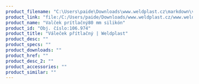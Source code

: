 ```yaml
---
product_filename: "C:\Users\paide\Downloads\www.weldplast.cz\markdown\valecek-pritlacny405.md"
product_link: "file:/C:/Users/paide/Downloads/www.weldplast.cz/www.weldplast.cz/sk/valecek-pritlacny405"
product_name: "Valček prítlačný80 mm silikón"
product_id: "Obj. číslo:106.974"
product_title: "Váleček přítlačný | Weldplast"
product_desc: ""
product_specs: ""
product_downloads: ""
product_href: ""
product_desc_2: ""
product_accessories: ""
product_similar: ""
---
```

